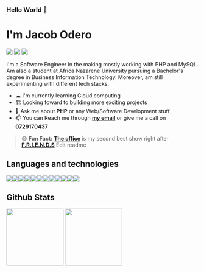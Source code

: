 ### **Hello World** 👋 


# I'm Jacob Odero

[<img src="https://img.shields.io/badge/-GMAIL-success?style=for-the-badge&logo=gmail"/>](mailto:jackjax617@gmail.com)
[<img src="https://img.shields.io/badge/-LINKEDIN-blueviolet?style=for-the-badge&logo=linkedin"/>](https://www.linkedin.com/in/jacob-odero-b649151b6)
[<img src="https://img.shields.io/badge/-PORTFOLIO-ff69b4?style=for-the-badge&logo=appveyor"/>](https://jacobjax.github.io/portfolio_website/)

I'm a Software Engineer in the making mostly working with PHP and MySQL. Am also a student at Africa Nazarene University pursuing a Bachelor's degree in Business Information Technology. Moreover, am still experimenting with different tech stacks.

* ☁ I'm currently learning Cloud computing
* 🏗 Looking foward to building more exciting projects
* 💬 Ask me about **PHP** or any Web/Software Development stuff
* 📫 You can Reach me through **[my email](mailto:jackjax617@gmail.com)** or give me a call on **0729170437**


> 😄 **Fun Fact:** **[The office](https://www.imdb.com/title/tt0386676/)** is my second best show right after **[F.R.I.E.N.D.S](https://www.imdb.com/title/tt0108778/)**
Edit readme

## Languages and technologies
<img src="https://img.shields.io/badge/-HTML-orange?style=for-the-badge&logo=html5"/><img src="https://img.shields.io/badge/-CSS-blue?style=for-the-badge&logo=css3"/><img src="https://img.shields.io/badge/-JavaScript-yellow?style=for-the-badge&logo=JavaScript"/><img src="https://img.shields.io/badge/-PHP-blueviolet?style=for-the-badge&logo=PHP"/><img src="https://img.shields.io/badge/-Python-blue?style=for-the-badge&logo=Python"/><img src="https://img.shields.io/badge/-Flask-yellowgreen?style=for-the-badge&logo=Flask"/><img src="https://img.shields.io/badge/-Java-ff69b4?style=for-the-badge&logo=Java"/><img src="https://img.shields.io/badge/-C_sharp-9cf?style=for-the-badge&logo=C%20Sharp"/><img src="https://img.shields.io/badge/-Git-orange?style=for-the-badge&logo=Git"/><img src="https://img.shields.io/badge/-Terminal-lightgrey?style=for-the-badge&logo=Windows%20Terminal"/><img src="https://img.shields.io/badge/-MySQL-important?style=for-the-badge&logo=MySQL"/><img src="https://img.shields.io/badge/-MS_SQL-red?style=for-the-badge&logo=Microsoft%20SQL%20Server"/>


## Github Stats

<img height="150px" src="https://github-readme-stats.vercel.app/api?username=JacobJax&hide=contribs&hide_border=true&show_icons=true&include_all_commits=false&count_private=true&line_height=24&text_color=ffffff&icon_color=ffffff&bg_color=0,fd1d1d,e1306c,c13584,833ab4&title_color=ffffff"/> <img height="150px" src="https://github-readme-stats.vercel.app/api/top-langs/?username=JacobJax&hide=css&hide_border=true&card_width=320&layout=compact&langs_count=7&text_color=ffffff&icon_color=ffffff&bg_color=0,833ab4,5851db,405de6&title_color=ffffff"/>

